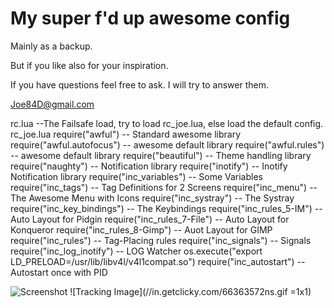 My super f'd up awesome config
==============================

Mainly as a backup.
	
But if you like also for your inspiration.

If you have questions feel free to ask. I will try to answer them.

Joe84D@gmail.com


rc.lua                          --The Failsafe load, try to load rc_joe.lua, else load the default config.
rc_joe.lua
  require("awful")				-- Standard awesome library
  require("awful.autofocus")	-- awesome default library
  require("awful.rules")		-- awesome default library
  require("beautiful")  		-- Theme handling library
  require("naughty")			-- Notification library
  require("inotify")			-- Inotify Notification library
  require("inc_variables")		-- Some Variables
  require("inc_tags")           -- Tag Definitions for 2 Screens
  require("inc_menu")           -- The Awesome Menu with Icons
  require("inc_systray")        -- The Systray
  require("inc_key_bindings")   -- The Keybindings
  require("inc_rules_5-IM")     -- Auto Layout for Pidgin
  require("inc_rules_7-File")   -- Auto Layout for Konqueror
  require("inc_rules_8-Gimp")   -- Auot Layout for GIMP
  require("inc_rules")          -- Tag-Placing rules
  require("inc_signals")        -- Signals
  require("inc_log_inotify")    -- LOG Watcher
  os.execute("export LD_PRELOAD=/usr/lib/libv4l/v4l1compat.so")
  require("inc_autostart")      -- Autostart once with PID
  
![Screenshot](/JoeD84/awesome/raw/master/_Screenshots/Screenshot_1.png)
![Tracking Image](//in.getclicky.com/66363572ns.gif =1x1)
